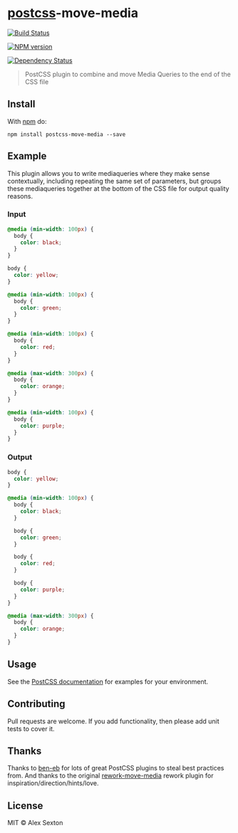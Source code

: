 # [postcss][postcss]-move-media

[![Build Status](https://travis-ci.org/SlexAxton/postcss-move-media.svg?branch=master)][ci]

[![NPM version](https://badge.fury.io/js/postcss-move-media.svg)][npm]

[![Dependency Status](https://gemnasium.com/SlexAxton/postcss-move-media.svg)][deps]

> PostCSS plugin to combine and move Media Queries to the end of the CSS file

## Install

With [npm](https://npmjs.org/package/postcss-move-media) do:

```
npm install postcss-move-media --save
```

## Example

This plugin allows you to write mediaqueries where they make sense contextually, including
repeating the same set of parameters, but groups these mediaqueries together at the bottom
of the CSS file for output quality reasons.

### Input

```css
@media (min-width: 100px) {
  body {
    color: black;
  }
}

body {
  color: yellow;
}

@media (min-width: 100px) {
  body {
    color: green;
  }
}

@media (min-width: 100px) {
  body {
    color: red;
  }
}

@media (max-width: 300px) {
  body {
    color: orange;
  }
}

@media (min-width: 100px) {
  body {
    color: purple;
  }
}
```

### Output

```css
body {
  color: yellow;
}

@media (min-width: 100px) {
  body {
    color: black;
  }

  body {
    color: green;
  }

  body {
    color: red;
  }

  body {
    color: purple;
  }
}

@media (max-width: 300px) {
  body {
    color: orange;
  }
}
```

## Usage

See the [PostCSS documentation](https://github.com/postcss/postcss#usage) for
examples for your environment.

## Contributing

Pull requests are welcome. If you add functionality, then please add unit tests
to cover it.

## Thanks

Thanks to [ben-eb](https://github.com/ben-eb) for lots of great PostCSS plugins to steal best practices from. And thanks to
the original [rework-move-media](https://github.com/reworkcss/rework-move-media) rework plugin for
inspiration/direction/hints/love.

## License

MIT © Alex Sexton

[ci]:      https://travis-ci.org/SlexAxton/postcss-move-media
[deps]:    https://gemnasium.com/SlexAxton/postcss-move-media
[npm]:     http://badge.fury.io/js/postcss-move-media
[postcss]: https://github.com/postcss/postcss
